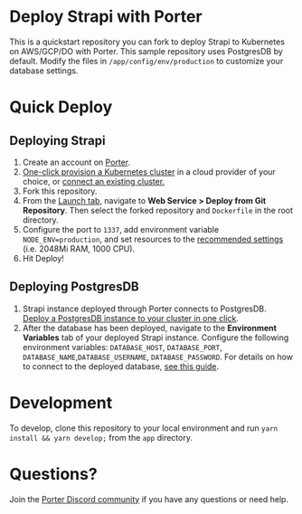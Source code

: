# Deploy Strapi with Porter
This is a quickstart repository you can fork to deploy Strapi to Kubernetes on AWS/GCP/DO with Porter. This sample repository uses PostgresDB by default. Modify the files in `/app/config/env/production` to customize your database settings.

# Quick Deploy
## Deploying Strapi
1. Create an account on [Porter](https://dashboard.getporter.dev).
2. [One-click provision a Kubernetes cluster](https://docs.getporter.dev/docs/getting-started-with-porter-on-aws) in a cloud provider of your choice, or [connect an existing cluster.](https://docs.getporter.dev/docs/cli-documentation#connecting-to-an-existing-cluster)
3. Fork this repository.
4. From the [Launch tab](https://dashboard.getporter.dev/launch), navigate to **Web Service > Deploy from Git Repository**. Then select the forked repository and `Dockerfile` in the root directory.
5. Configure the port to `1337`, add environment variable `NODE_ENV=production`, and set resources to the [recommended settings](https://strapi.io/documentation/developer-docs/latest/setup-deployment-guides/deployment.html#general-guidelines) (i.e. 2048Mi RAM, 1000 CPU).
6. Hit Deploy!

## Deploying PostgresDB
1. Strapi instance deployed through Porter connects to PostgresDB. [Deploy a PostgresDB instance to your cluster in one click](https://docs.getporter.dev/docs/postgresdb).
2. After the database has been deployed, navigate to the **Environment Variables** tab of your deployed Strapi instance. Configure the following environment variables: `DATABASE_HOST`, `DATABASE_PORT`, `DATABASE_NAME`,`DATABASE_USERNAME`, `DATABASE_PASSWORD`. For details on how to connect to the deployed database, [see this guide](https://docs.getporter.dev/docs/postgresdb#connecting-to-the-database).

# Development
To develop, clone this repository to your local environment and run `yarn install && yarn develop;` from the `app` directory.

# Questions?
Join the [Porter Discord community](https://discord.gg/FaaFjb6DXA) if you have any questions or need help.
